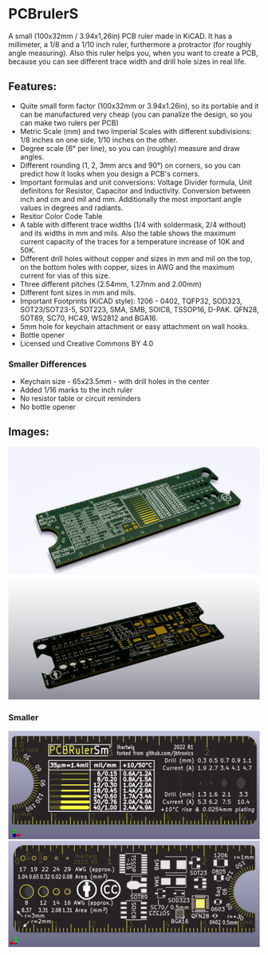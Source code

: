 # PCBrulerS

A small (100x32mm / 3.94x1,26in) PCB ruler made in KiCAD. 
It has a millimeter, a 1/8 and a 1/10 inch ruler, furthermore a protractor (for roughly angle measuring).
Also this ruler helps you, when you want to create a PCB, because you can see different trace width and drill hole sizes in real life. 

## Features:

* Quite small form factor (100x32mm or 3.94x1.26in), so its portable and it can be manufactured very cheap (you can panalize the design, so you can make two rulers per PCB)
* Metric Scale (mm) and two Imperial Scales with different subdivisions: 1/8 inches on one side, 1/10 inches on the other.
* Degree scale (6° per line), so you can (roughly) measure and draw angles.
* Different rounding (1, 2, 3mm arcs and 90°) on corners, so you can predict how it looks when you design a PCB's corners.
* Important formulas and unit conversions: Voltage Divider formula, Unit definitons for Resistor, Capacitor and Inductivity. Conversion between inch and cm and mil and mm. Additionally the most important angle values in degrees and radiants.
* Resitor Color Code Table
* A table with different trace widths (1/4 with soldermask, 2/4 without) and its widths in mm and mils. Also the table shows the maximum current capacity of the traces for a temperature increase of 10K and 50K.
* Different drill holes without copper and sizes in mm and mil on the top, on the bottom holes with copper, sizes in AWG and the maximum current for vias of this size.
* Three different pitches (2.54mm, 1.27mm and 2.00mm)
* Different font sizes in mm and mils.
* Important Footprints (KiCAD style): 1206 - 0402, TQFP32, SOD323, SOT23/SOT23-5, SOT223, SMA, SMB, SOIC8, TSSOP16, D-PAK. QFN28, SOT89, SC70, HC49, WS2812 and BGA16.
* 5mm hole for keychain attachment or easy attachment on wall hooks.
* Bottle opener
* Licensed und Creative Commons BY 4.0

### Smaller Differences

* Keychain size - 65x23.5mm - with drill holes in the center
* Added 1/16 marks to the inch ruler
* No resistor table or circuit reminders
* No bottle opener


## Images:
![Showcase1](https://raw.githubusercontent.com/jbtronics/PCBruler/master/export/pics/showcase1.png)
![Showcase2](https://raw.githubusercontent.com/jbtronics/PCBruler/master/export/pics/showcase2.png)

### Smaller
![README-PCBRulerSmaller-Front.png](https://raw.githubusercontent.com/ihartwig/PCBruler/master/README-PCBRulerSmaller-Front.png)
![README-PCBRulerSmaller-Back.png](https://raw.githubusercontent.com/ihartwig/PCBruler/master/README-PCBRulerSmaller-Back.png)
